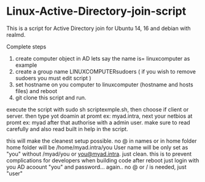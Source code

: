 # Linux-Active-Directory-join-script
This is a script for Active Directory join for Ubuntu 14, 16 and debian with realmd.

Complete steps
1. create computer object in AD lets say the name is= linuxcomputer as example
2. create a group name LINUXCOMPUTERsudoers ( if you wish to remove sudoers you must edit script )
3. set hostname on you computer to linuxcomputer (hostname and hosts files) and reboot
4. git clone this script and run.

execute the script with sudo sh scriptexmple.sh, then choose if client or server.
then type yot doamin at promt ex: myad.intra, next your netbios at promt ex: myad
after that authorise with a admin user.
make sure to read carefully and also read built in help in the script.

this will make the cleanest setup possible. no @ in names or in home folder
home folder will be /home/myad.intra/you
User name will be only set as "you" without /myad/you or you@myad.intra. just clean. this is to prevent complications for developers when building code
after reboot just login with you AD acoount "you" and password... again.. no @ or / is needed, just "user"
